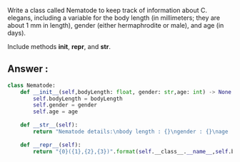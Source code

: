 Write a class called Nematode to keep track of information about C. elegans, including a variable for the body length (in millimeters; they are about 1 mm in length), gender (either hermaphrodite or male), and age (in days).

Include methods __init__, __repr__, and __str__.

## Answer :
```python
class Nematode:
    def __init__(self,bodyLength: float, gender: str,age: int) -> None:
        self.bodyLength = bodyLength
        self.gender = gender
        self.age = age
    
    def __str__(self):
        return "Nematode details:\nbody length : {}\ngender : {}\nage :{}".format(self.bodyLength,self.gender,self.age)
    
    def __repr__(self):
        return "{0}({1},{2},{3})".format(self.__class__.__name__,self.bodyLength,self.gender,self.age)
```